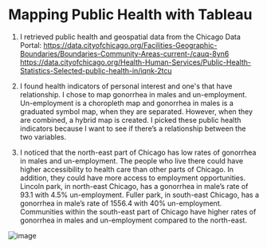 # Mapping Public Health with Tableau

1. I retrieved public health and geospatial data from the Chicago Data Portal:
https://data.cityofchicago.org/Facilities-Geographic-Boundaries/Boundaries-Community-Areas-current-/cauq-8yn6
https://data.cityofchicago.org/Health-Human-Services/Public-Health-Statistics-Selected-public-health-in/iqnk-2tcu

2. I found health indicators of personal interest and one's that have relationship. I chose to map gonorrhea in males and un-employment. Un-employment is a choropleth map and gonorrhea in males is a graduated symbol map, when they are separated. However, when they are combined, a hybrid map is created. I picked these public health indicators because I want to see if there’s a relationship between the two variables. 


3. I noticed that the north-east part of Chicago has low rates of gonorrhea in males and un-employment. The people who live there could have higher accessibility to health care than other parts of Chicago. In addition, they could have more access to employment opportunities. Lincoln park, in north-east Chicago, has a gonorrhea in male’s rate of 93.1 with 4.5% un-employment. Fuller park, in south-east Chicago, has a gonorrhea in male’s rate of 1556.4 with 40% un-employment. Communities within the south-east part of Chicago have higher rates of gonorrhea in males and un-employment compared to the north-east.

![image](https://user-images.githubusercontent.com/77419851/209523780-4bf72b5d-a779-4176-ada2-a8489a591476.png)

  



